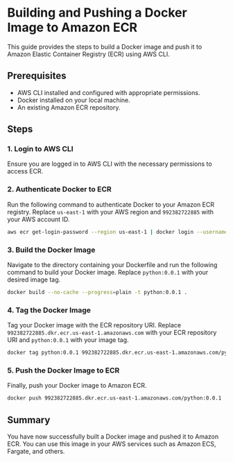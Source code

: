 
# Building and Pushing a Docker Image to Amazon ECR

This guide provides the steps to build a Docker image and push it to Amazon Elastic Container Registry (ECR) using AWS CLI.

## Prerequisites

- AWS CLI installed and configured with appropriate permissions.
- Docker installed on your local machine.
- An existing Amazon ECR repository.

## Steps

### 1. Login to AWS CLI

Ensure you are logged in to AWS CLI with the necessary permissions to access ECR.

### 2. Authenticate Docker to ECR

Run the following command to authenticate Docker to your Amazon ECR registry. Replace `us-east-1` with your AWS region and `992382722885` with your AWS account ID.

```sh
aws ecr get-login-password --region us-east-1 | docker login --username AWS --password-stdin 992382722885.dkr.ecr.us-east-1.amazonaws.com
```

### 3. Build the Docker Image

Navigate to the directory containing your Dockerfile and run the following command to build your Docker image. Replace `python:0.0.1` with your desired image tag.

```sh
docker build --no-cache --progress=plain -t python:0.0.1 .
```

### 4. Tag the Docker Image

Tag your Docker image with the ECR repository URI. Replace `992382722885.dkr.ecr.us-east-1.amazonaws.com` with your ECR repository URI and `python:0.0.1` with your image tag.

```sh
docker tag python:0.0.1 992382722885.dkr.ecr.us-east-1.amazonaws.com/python:0.0.1
```

### 5. Push the Docker Image to ECR

Finally, push your Docker image to Amazon ECR.

```sh
docker push 992382722885.dkr.ecr.us-east-1.amazonaws.com/python:0.0.1
```

## Summary

You have now successfully built a Docker image and pushed it to Amazon ECR. You can use this image in your AWS services such as Amazon ECS, Fargate, and others.